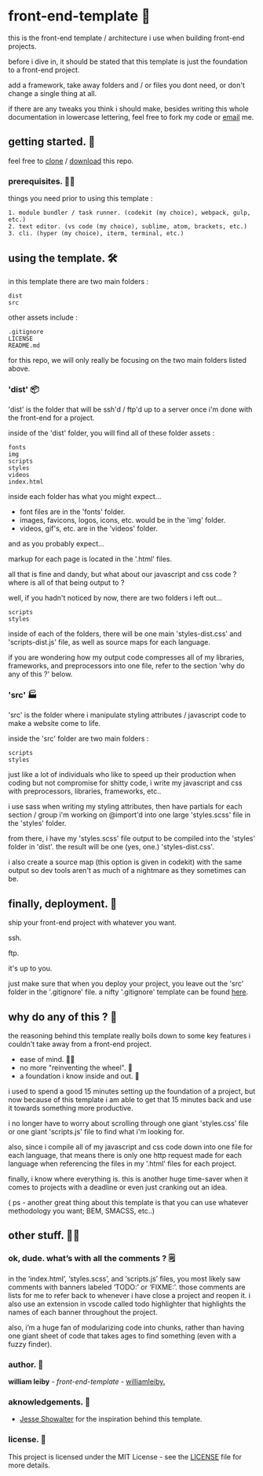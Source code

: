 # front-end-template 🤺

this is the front-end template / architecture i use when building front-end projects.

before i dive in, it should be stated that this template is just the foundation to a front-end project. 

add a framework, take away folders and / or files you dont need, or don't change a single thing at all. 

if there are any tweaks you think i should make, besides writing this whole documentation in lowercase lettering, feel free to fork my code or [email](mailto:contact@williamleiby.com) me.

## getting started. 👶

feel free to [clone](https://github.com/williamleiby/front-end-template..git) / [download](https://github.com/williamleiby/front-end-template./archive/master.zip) this repo.

### prerequisites. 👨‍💻

things you need prior to using this template :

```
1. module bundler / task runner. (codekit (my choice), webpack, gulp, etc.)
2. text editor. (vs code (my choice), sublime, atom, brackets, etc.)
3. cli. (hyper (my choice), iterm, terminal, etc.)
```

## using the template. 🛠

in this template there are two main folders :
```
dist
src
```
other assets include :
```
.gitignore
LICENSE
README.md
```
for this repo, we will only really be focusing on the two main folders listed above.

### 'dist' 📦

'dist' is the folder that will be ssh'd / ftp'd up to a server once i'm done with the front-end for a project. 

inside of the 'dist' folder, you will find all of these folder assets :

```
fonts
img
scripts
styles
videos
index.html
```

inside each folder has what you might expect...

* font files are in the 'fonts' folder.
* images, favicons, logos, icons, etc. would be in the 'img' folder.
* videos, gif's, etc. are in the 'videos' folder.

and as you probably expect...

markup for each page is located in the '.html' files.

all that is fine and dandy, but what about our javascript and css code ? where is all of that being output to ?

well, if you hadn't noticed by now, there are two folders i left out...
```
scripts
styles
```

inside of each of the folders, there will be one main 'styles-dist.css' and 'scripts-dist.js' file, as well as source maps for each language.

if you are wondering how my output code compresses all of my libraries, frameworks, and preprocessors into one file, refer to the section 'why do any of this ?' below.

### 'src' 🏭

'src' is the folder where i manipulate styling attributes  / javascript code to make a website come to life.

inside the 'src' folder are two main folders :
```
scripts
styles
```

just like a lot of individuals who like to speed up their production when coding but not compromise for shitty code, i write my javascript and css with preprocessors, libraries, frameworks, etc..

i use sass when writing my styling attributes, then have partials for each section / group i'm working on @import'd into one large 'styles.scss' file in the 'styles' folder.

from there, i have my 'styles.scss' file output to be compiled into the 'styles' folder in 'dist'. the result will be one (yes, one.) 'styles-dist.css'.

i also create a source map (this option is given in codekit) with the same output so dev tools aren't as much of a nightmare as they sometimes can be.

## finally, deployment. 🎁

ship your front-end project with whatever you want.

ssh. 

ftp.

it's up to you.

just make sure that when you deploy your project, you leave out the 'src' folder in the '.gitignore' file. a nifty '.gitignore' template can be found [here](https://gist.github.com/octocat/9257657).

## why do any of this ? 🤨

the reasoning behind this template really boils down to some key features i couldn't take away from a front-end project. 

* ease of mind. 🧘‍♂️
* no more "reinventing the wheel". 🚀
* a foundation i know inside and out. 🤔

i used to spend a good 15 minutes setting up the foundation of a project, but now because of this template i am able to get that 15 minutes back and use it towards something more productive.

i no longer have to worry about scrolling through one giant 'styles.css' file or one giant 'scripts.js' file to find what i'm looking for.

also, since i compile all of my javascript and css code down into one file for each language, that means there is only one http request made for each language when referencing the files in my '.html' files for each project.

finally, i know where everything is. this is another huge time-saver when it comes to projects with a deadline or even just cranking out an idea.

( ps - another great thing about this template is that you can use whatever methodology you want; BEM, SMACSS, etc..)

## other stuff. 🤷‍♂️

### ok, dude. what’s with all the comments ? 🗒

in the ‘index.html’, ‘styles.scss’, and ‘scripts.js’ files, you most likely saw comments with banners labeled ‘TODO:’ or ‘FIXME:’. those comments are lists for me to refer back to whenever i have close a project and reopen it. i also use an extension in vscode called todo highlighter that highlights the names of each banner throughout the project.

also, i’m a huge fan of modularizing code into chunks, rather than having one giant sheet of code that takes ages to find something (even with a fuzzy finder).

### author. 🧐

**william leiby** - *front-end-template* - [williamleiby.](https://williamleiby.com)

### aknowledgements. 👏

* [Jesse Showalter](https://github.com/jesseshowalter) for the inspiration behind this template.

### license. 📜

This project is licensed under the MIT License - see the [LICENSE](LICENSE) file for more details.

